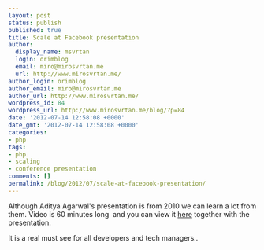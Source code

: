 ```yaml
---
layout: post
status: publish
published: true
title: Scale at Facebook presentation
author:
  display_name: msvrtan
  login: orimblog
  email: miro@mirosvrtan.me
  url: http://www.mirosvrtan.me/
author_login: orimblog
author_email: miro@mirosvrtan.me
author_url: http://www.mirosvrtan.me/
wordpress_id: 84
wordpress_url: http://www.mirosvrtan.me/blog/?p=84
date: '2012-07-14 12:58:08 +0000'
date_gmt: '2012-07-14 12:58:08 +0000'
categories:
- php
tags:
- php
- scaling
- conference presentation
comments: []
permalink: /blog/2012/07/scale-at-facebook-presentation/
---
```

<p>Although Aditya Agarwal's presentation is from 2010 we can learn a lot from them. Video is 60 minutes long&nbsp; and you can view it <a href="http://www.infoq.com/presentations/Scale-at-Facebook">here</a> together with the presentation.</p>
<p>It is a real must see for all developers and tech managers..</p>
<p>&nbsp;</p>
